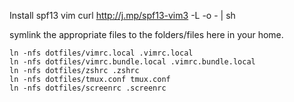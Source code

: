 Install spf13 vim
    curl http://j.mp/spf13-vim3 -L -o - | sh

symlink the appropriate files to the folders/files here in your home.

    ln -nfs dotfiles/vimrc.local .vimrc.local
    ln -nfs dotfiles/vimrc.bundle.local .vimrc.bundle.local
    ln -nfs dotfiles/zshrc .zshrc
    ln -nfs dotfiles/tmux.conf tmux.conf
    ln -nfs dotfiles/screenrc .screenrc
